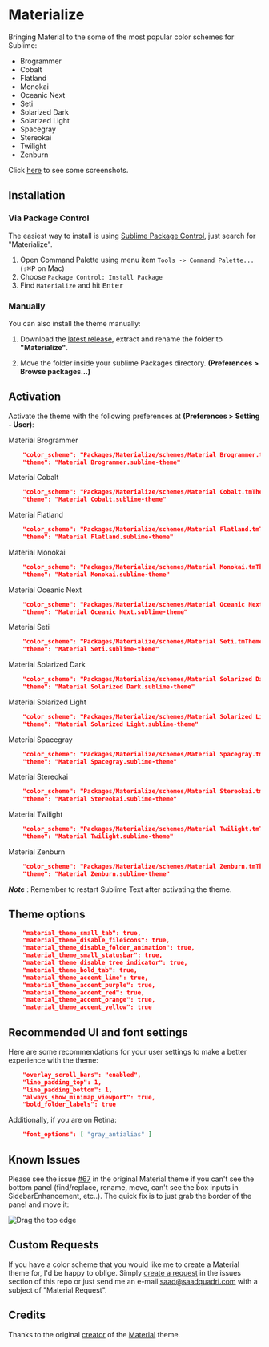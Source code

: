 # Materialize
Bringing Material to the some of the most popular color schemes for Sublime:

* Brogrammer
* Cobalt
* Flatland
* Monokai
* Oceanic Next
* Seti
* Solarized Dark
* Solarized Light
* Spacegray
* Stereokai
* Twilight
* Zenburn

Click [here](/Screenshots.md) to see some screenshots.

## Installation

### Via Package Control

The easiest way to install is using [Sublime Package Control](https://packagecontrol.io/installation), just search for "Materialize".

1. Open Command Palette using menu item `Tools -> Command Palette...` (<kbd>⇧</kbd><kbd>⌘</kbd><kbd>P</kbd> on Mac)
2. Choose `Package Control: Install Package`
3. Find `Materialize` and hit <kbd>Enter</kbd>


### Manually

You can also install the theme manually:

1. Download the [latest release](https://github.com/saadq/Materialize/releases/latest), extract and rename the folder to **"Materialize"**.

2. Move the folder inside your sublime Packages directory. **(Preferences > Browse packages...)**


## Activation
Activate the theme with the following preferences at  **(Preferences > Setting - User)**:

Material Brogrammer
```json
    "color_scheme": "Packages/Materialize/schemes/Material Brogrammer.tmTheme",
    "theme": "Material Brogrammer.sublime-theme"
```

Material Cobalt
```json
    "color_scheme": "Packages/Materialize/schemes/Material Cobalt.tmTheme",
    "theme": "Material Cobalt.sublime-theme"
```

Material Flatland
```json
    "color_scheme": "Packages/Materialize/schemes/Material Flatland.tmTheme",
    "theme": "Material Flatland.sublime-theme"
```

Material Monokai
```json
    "color_scheme": "Packages/Materialize/schemes/Material Monokai.tmTheme",
    "theme": "Material Monokai.sublime-theme"
```

Material Oceanic Next
```json
    "color_scheme": "Packages/Materialize/schemes/Material Oceanic Next.tmTheme",
    "theme": "Material Oceanic Next.sublime-theme"
```

Material Seti
```json
    "color_scheme": "Packages/Materialize/schemes/Material Seti.tmTheme",
    "theme": "Material Seti.sublime-theme"
```

Material Solarized Dark
```json
    "color_scheme": "Packages/Materialize/schemes/Material Solarized Dark.tmTheme",
    "theme": "Material Solarized Dark.sublime-theme"
```

Material Solarized Light
```json
    "color_scheme": "Packages/Materialize/schemes/Material Solarized Light.tmTheme",
    "theme": "Material Solarized Light.sublime-theme"
```

Material Spacegray
```json
    "color_scheme": "Packages/Materialize/schemes/Material Spacegray.tmTheme",
    "theme": "Material Spacegray.sublime-theme"
```

Material Stereokai
```json
    "color_scheme": "Packages/Materialize/schemes/Material Stereokai.tmTheme",
    "theme": "Material Stereokai.sublime-theme"
```

Material Twilight
```json
    "color_scheme": "Packages/Materialize/schemes/Material Twilight.tmTheme",
    "theme": "Material Twilight.sublime-theme"
```

Material Zenburn
```json
    "color_scheme": "Packages/Materialize/schemes/Material Zenburn.tmTheme",
    "theme": "Material Zenburn.sublime-theme"
```

***Note*** : Remember to restart Sublime Text after activating the theme.

## Theme options

```json
    "material_theme_small_tab": true,
    "material_theme_disable_fileicons": true,
    "material_theme_disable_folder_animation": true,
    "material_theme_small_statusbar": true,
    "material_theme_disable_tree_indicator": true,
    "material_theme_bold_tab": true,
    "material_theme_accent_lime": true,
    "material_theme_accent_purple": true,
    "material_theme_accent_red": true,
    "material_theme_accent_orange": true,
    "material_theme_accent_yellow": true
```

## Recommended UI and font settings
Here are some recommendations for your user settings to make a better experience with the theme:

```json
    "overlay_scroll_bars": "enabled",
    "line_padding_top": 1,
    "line_padding_bottom": 1,
    "always_show_minimap_viewport": true,
    "bold_folder_labels": true
```

Additionally, if you are on Retina:

```json
    "font_options": [ "gray_antialias" ]
```

## Known Issues
Please see the issue [#67](https://github.com/equinusocio/material-theme/issues/67) in the original Material theme if you can't see the bottom panel (find/replace, rename, move, can't see the box inputs in SidebarEnhancement, etc..). The quick fix is to just grab the border of the panel and move it:

![Drag the top edge](https://cloud.githubusercontent.com/assets/474329/8178894/a0dd09c0-1412-11e5-8ecf-f7f9ade439ae.gif)


## Custom Requests
If you have a color scheme that you would like me to create a Material theme for, I'd be happy to oblige. Simply [create a request](https://github.com/saadq/Materialize/issues/new) in the issues section of this repo or just send me an e-mail [saad@saadquadri.com](mailto:saad@saadquadri.com?subject=Material%20Request) with a subject of "Material Request".

## Credits
Thanks to the original [creator](https://github.com/equinusocio) of the [Material](https://github.com/equinusocio/material-theme) theme.
